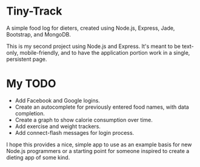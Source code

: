 Tiny-Track
==========

A simple food log for dieters, created using Node.js, Express, Jade, Bootstrap, and MongoDB.

This is my second project using Node.js and Express.  It's meant to be text-only, mobile-friendly, and to have the application portion work in a single, persistent page.


My TODO
=======

* Add Facebook and Google logins.
* Create an autocomplete for previously entered food names, with data completion.
* Create a graph to show calorie consumption over time.
* Add exercise and weight trackers.
* Add connect-flash messages for login process.

I hope this provides a nice, simple app to use as an example basis for new Node.js programmers or a starting point for someone inspired to create a dieting app of some kind.
